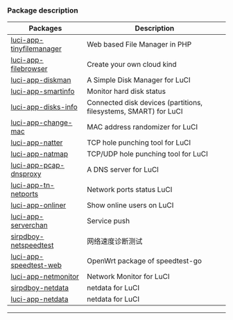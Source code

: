 ### Package description
| Packages | Description |
| ---- | ---- |
| [luci-app-tinyfilemanager][] | Web based File Manager in PHP |
| [luci-app-filebrowser][] | Create your own cloud kind |
| [luci-app-diskman][] | A Simple Disk Manager for LuCI |
| [luci-app-smartinfo][] | Monitor hard disk status |
| [luci-app-disks-info][] | Connected disk devices (partitions, filesystems, SMART) for LuCI |
| [luci-app-change-mac][] | MAC address randomizer for LuCI |
| [luci-app-natter][] | TCP hole punching tool for LuCI |
| [luci-app-natmap][] | TCP/UDP hole punching tool for LuCI |
| [luci-app-pcap-dnsproxy][] | A DNS server for LuCI |
| [luci-app-tn-netports][] | Network ports status LuCI |
| [luci-app-onliner][] | Show online users on LuCI |
| [luci-app-serverchan][] | Service push |
| [sirpdboy-netspeedtest][] | 网络速度诊断测试 |
| [luci-app-speedtest-web][] | OpenWrt package of speedtest-go |
| [luci-app-netmonitor][] | Network Monitor for LuCI |
| [sirpdboy-netdata][] | netdata for LuCI |
| [luci-app-netdata][] | netdata for LuCI |

--------

[luci-app-tinyfilemanager]: https://github.com/lynxnexy/luci-app-tinyfilemanager
[luci-app-filebrowser]: https://github.com/muink/luci-app-filebrowser
[luci-app-diskman]: https://github.com/lisaac/luci-app-diskman.git
[luci-app-smartinfo]: https://github.com/muink/luci-app-smartinfo.git
[luci-app-disks-info]: https://github.com/gSpotx2f/luci-app-disks-info.git
[luci-app-change-mac]: https://github.com/muink/luci-app-change-mac.git
[luci-app-natter]: https://github.com/muink/luci-app-natter.git
[luci-app-natmap]: https://github.com/muink/luci-app-natmap.git
[luci-app-pcap-dnsproxy]: https://github.com/muink/luci-app-pcap-dnsproxy.git
[luci-app-tn-netports]: https://github.com/tano-systems/luci-app-tn-netports.git
[luci-app-onliner]: https://github.com/muink/luci-app-onliner.git
[luci-app-serverchan]: https://github.com/tty228/luci-app-serverchan.git
[sirpdboy-netspeedtest]: https://github.com/sirpdboy/netspeedtest.git
[luci-app-speedtest-web]: https://github.com/ZeaKyX/luci-app-speedtest-web.git
[luci-app-netmonitor]: https://github.com/muink/luci-app-netmonitor.git
[sirpdboy-netdata]: https://github.com/sirpdboy/luci-app-netdata.git
[luci-app-netdata]: https://github.com/Jason6111/luci-app-netdata.git
